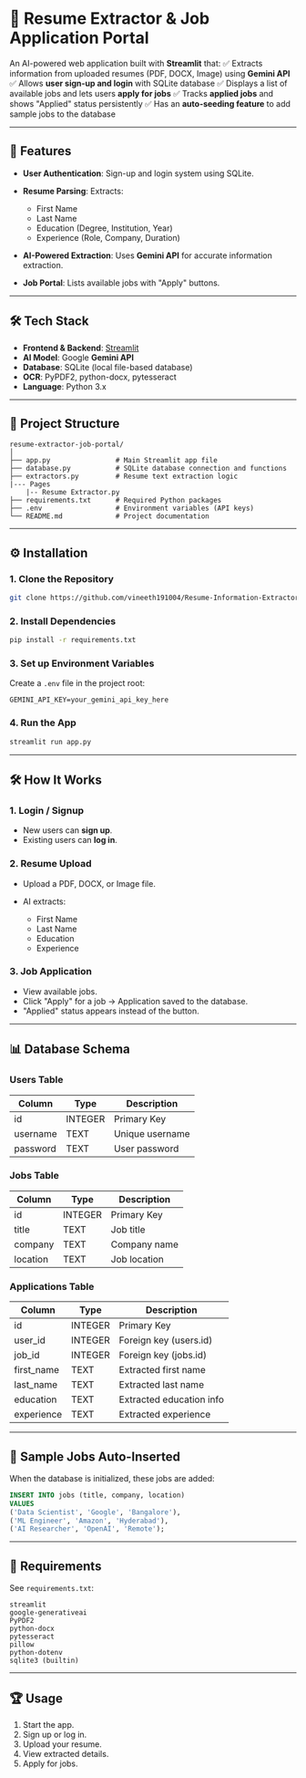 # 📄 Resume Extractor & Job Application Portal

An AI-powered web application built with **Streamlit** that:
✅ Extracts information from uploaded resumes (PDF, DOCX, Image) using **Gemini API**
✅ Allows **user sign-up and login** with SQLite database
✅ Displays a list of available jobs and lets users **apply for jobs**
✅ Tracks **applied jobs** and shows "Applied" status persistently
✅ Has an **auto-seeding feature** to add sample jobs to the database

---

## 🚀 Features

* **User Authentication**: Sign-up and login system using SQLite.
* **Resume Parsing**: Extracts:

  * First Name
  * Last Name
  * Education (Degree, Institution, Year)
  * Experience (Role, Company, Duration)
* **AI-Powered Extraction**: Uses **Gemini API** for accurate information extraction.
* **Job Portal**: Lists available jobs with "Apply" buttons.

---

## 🛠 Tech Stack

* **Frontend & Backend**: [Streamlit](https://streamlit.io/)
* **AI Model**: Google **Gemini API**
* **Database**: SQLite (local file-based database)
* **OCR**: PyPDF2, python-docx, pytesseract
* **Language**: Python 3.x

---

## 📂 Project Structure

```
resume-extractor-job-portal/
│
├── app.py                # Main Streamlit app file
├── database.py           # SQLite database connection and functions
├── extractors.py         # Resume text extraction logic
|--- Pages
    |-- Resume Extractor.py
├── requirements.txt      # Required Python packages
├── .env                  # Environment variables (API keys)
└── README.md             # Project documentation
```

---

## ⚙️ Installation

### 1. Clone the Repository

```bash
git clone https://github.com/vineeth191004/Resume-Information-Extractor.git
```

### 2. Install Dependencies

```bash
pip install -r requirements.txt
```

### 3. Set up Environment Variables

Create a `.env` file in the project root:

```env
GEMINI_API_KEY=your_gemini_api_key_here
```

### 4. Run the App

```bash
streamlit run app.py
```

---

## 🛠 How It Works

### 1. Login / Signup

* New users can **sign up**.
* Existing users can **log in**.

### 2. Resume Upload

* Upload a PDF, DOCX, or Image file.
* AI extracts:

  * First Name
  * Last Name
  * Education
  * Experience

### 3. Job Application

* View available jobs.
* Click "Apply" for a job → Application saved to the database.
* "Applied" status appears instead of the button.

---

## 📊 Database Schema

### Users Table

| Column   | Type    | Description     |
| -------- | ------- | --------------- |
| id       | INTEGER | Primary Key     |
| username | TEXT    | Unique username |
| password | TEXT    | User password   |

### Jobs Table

| Column   | Type    | Description  |
| -------- | ------- | ------------ |
| id       | INTEGER | Primary Key  |
| title    | TEXT    | Job title    |
| company  | TEXT    | Company name |
| location | TEXT    | Job location |

### Applications Table

| Column      | Type    | Description              |
| ----------- | ------- | ------------------------ |
| id          | INTEGER | Primary Key              |
| user\_id    | INTEGER | Foreign key (users.id)   |
| job\_id     | INTEGER | Foreign key (jobs.id)    |
| first\_name | TEXT    | Extracted first name     |
| last\_name  | TEXT    | Extracted last name      |
| education   | TEXT    | Extracted education info |
| experience  | TEXT    | Extracted experience     |

---

## 🧾 Sample Jobs Auto-Inserted

When the database is initialized, these jobs are added:

```sql
INSERT INTO jobs (title, company, location) 
VALUES 
('Data Scientist', 'Google', 'Bangalore'),
('ML Engineer', 'Amazon', 'Hyderabad'),
('AI Researcher', 'OpenAI', 'Remote');
```

---

## 📌 Requirements

See `requirements.txt`:

```
streamlit
google-generativeai
PyPDF2
python-docx
pytesseract
pillow
python-dotenv
sqlite3 (builtin)
```

---

## 🏆 Usage

1. Start the app.
2. Sign up or log in.
3. Upload your resume.
4. View extracted details.
5. Apply for jobs.
